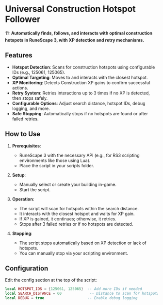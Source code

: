 # Universal Construction Hotspot Follower

🏗️ **Automatically finds, follows, and interacts with optimal construction hotspots in RuneScape 3, with XP detection and retry mechanisms.**

## Features

- **Hotspot Detection**: Scans for construction hotspots using configurable IDs (e.g., 125061, 125065).
- **Optimal Targeting**: Moves to and interacts with the closest hotspot.
- **XP Monitoring**: Detects Construction XP gains to confirm successful actions.
- **Retry System**: Retries interactions up to 3 times if no XP is detected, then stops safely.
- **Configurable Options**: Adjust search distance, hotspot IDs, debug logging, and more.
- **Safe Stopping**: Automatically stops if no hotspots are found or after failed retries.

## How to Use

1. **Prerequisites**:
   - RuneScape 3 with the necessary API (e.g., for RS3 scripting environments like those using Lua).
   - Place the script in your scripts folder.

2. **Setup**:
   - Manually select or create your building in-game.
   - Start the script.

3. **Operation**:
   - The script will scan for hotspots within the search distance.
   - It interacts with the closest hotspot and waits for XP gain.
   - If XP is gained, it continues; otherwise, it retries.
   - Stops after 3 failed retries or if no hotspots are detected.

4. **Stopping**:
   - The script stops automatically based on XP detection or lack of hotspots.
   - You can manually stop via your scripting environment.

## Configuration

Edit the config section at the top of the script:

```lua
local HOTSPOT_IDS = {125061, 125065}  -- Add more IDs if needed
local SEARCH_DISTANCE = 60             -- Distance to scan for hotspots
local DEBUG = true                    -- Enable debug logging
